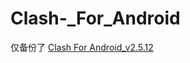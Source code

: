 # Clash-_For_Android
仅备份了 [Clash For Android_v2.5.12](https://github.com/Yiov/Clash-_For_Android/releases)
